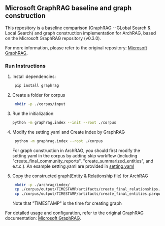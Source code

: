## Microsoft GraphRAG baseline and graph construction

This repository is a baseline comparison (GraphRAG --GLobal Search \& Local Search) and graph construction implementation for ArchRAG, based on the Microsoft GraphRAG repository (v0.3.0).

For more information, please refer to the original repository: [Microsoft GraphRAG](https://github.com/microsoft/GraphRAG).

### Run Instructions

1. Install dependencies:
   ```bash
    pip install graphrag
   ```

2. Create a folder for corpus
   ```bash
    mkdir -p ./corpus/input
   ```


3. Run the initialization:
   ```bash
   python -m graphrag.index --init --root ./corpus
   ```

4. Modify the setting.yaml and Create index by GraphRAG
   ```bash
    python -m graphrag.index --root ./corpus
   ```

   For graph construction in ArchRAG, you should first modify the setting.yaml in the corpus by adding skip workflow (including "create_final_community_reports", "create_summarized_entities", and e.t.c.). An example setting.yaml are provided in [setting.yaml](../../dataset/settings.yaml) 

5. Copy the constructed graph(Entity \& Relationship file) for ArchRAG
   ```bash
    mkdir -p ./archrag/index/ 
    cp ./corpus/output/TIMESTAMP/artifacts/create_final_relationships.parquet ./archrag/index/
    cp ./corpus/output/TIMESTAMP/artifacts/create_final_entities.parquet ./archrag/index/  
   ```
   Note that "TIMESTAMP" is the time for creating graph

For detailed usage and configuration, refer to the original GraphRAG documentation: [Microsoft GraphRAG](https://github.com/microsoft/GraphRAG).